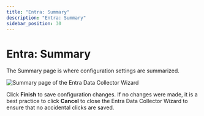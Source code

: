 ```yaml
---
title: "Entra: Summary"
description: "Entra: Summary"
sidebar_position: 30
---
```


# Entra: Summary

The Summary page is where configuration settings are summarized.

![Summary page of the Entra Data Collector Wizard](/img/product_docs/accessanalyzer/12.0/admin/datacollector/entra/summary.webp)

Click **Finish** to save configuration changes. If no changes were made, it is a best practice to
click **Cancel** to close the Entra Data Collector Wizard to ensure that no accidental clicks are
saved.
